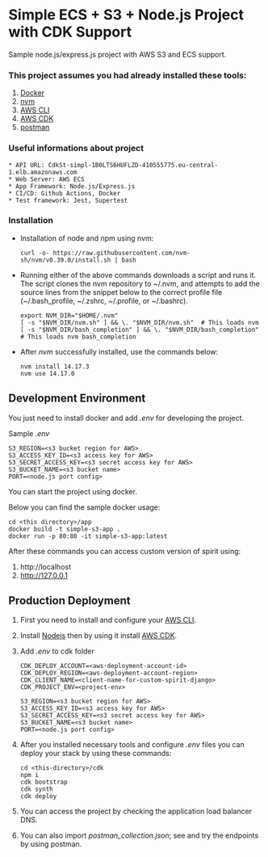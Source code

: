 # Simple ECS + S3 + Node.js Project with CDK Support

Sample node.js/express.js project with AWS S3 and ECS support. 
### This project assumes you had already installed these tools:
1. [Docker](https://www.docker.com/)
2. [nvm](https://github.com/nvm-sh/nvm)
3. [AWS CLI](https://aws.amazon.com/cli/?nc1=h_ls)
4. [AWS CDK](https://docs.aws.amazon.com/cdk/latest/guide/getting_started.html)
5. [postman](https://www.postman.com/)

### Useful informations about project
```
* API URL: CdkSt-simpl-1B0LTS6HUFLZD-410555775.eu-central-1.elb.amazonaws.com
* Web Server: AWS ECS
* App Framework: Node.js/Express.js
* CI/CD: Github Actions, Docker
* Test framework: Jest, Supertest
```

### Installation
- Installation of node and npm using nvm:
  ```
  curl -o- https://raw.githubusercontent.com/nvm-sh/nvm/v0.39.0/install.sh | bash
  ```

- Running either of the above commands downloads a script and runs it. The script clones the nvm repository to ~/.nvm, and attempts to add the source lines from the snippet below to the correct profile file (~/.bash_profile, ~/.zshrc, ~/.profile, or ~/.bashrc).
  ```
  export NVM_DIR="$HOME/.nvm"
  [ -s "$NVM_DIR/nvm.sh" ] && \. "$NVM_DIR/nvm.sh"  # This loads nvm
  [ -s "$NVM_DIR/bash_completion" ] && \. "$NVM_DIR/bash_completion"  # This loads nvm bash_completion
  ```

- After _nvm_ successfully installed, use the commands below:
  ```
  nvm install 14.17.3
  nvm use 14.17.0
  ```

## Development Environment
You just need to install docker and add *.env* for developing the project.

Sample *.env*
```
S3_REGION=<s3 bucket region for AWS>
S3_ACCESS_KEY_ID=<s3 access key for AWS>
S3_SECRET_ACCESS_KEY=<s3 secret access key for AWS>
S3_BUCKET_NAME=<s3 bucket name>
PORT=<node.js port config>
```

You can start the project using docker.

Below you can find the sample docker usage:
```
cd <this directory>/app
docker build -t simple-s3-app .
docker run -p 80:80 -it simple-s3-app:latest
```

After these commands you can access custom version of spirit using:
1. http://localhost
2. http://127.0.0.1

## Production Deployment
1. First you need to install and configure your [AWS CLI](https://docs.aws.amazon.com/cli/latest/userguide/cli-configure-quickstart.html).

2. Install [Nodejs](https://nodejs.org/tr/download/package-manager/) then by using it install [AWS CDK](https://docs.aws.amazon.com/cdk/latest/guide/getting_started.html).

3. Add *.env* to cdk folder
    ```
    CDK_DEPLOY_ACCOUNT=<aws-deployment-account-id>
    CDK_DEPLOY_REGION=<aws-deployment-account-region>
    CDK_CLIENT_NAME=<client-name-for-custom-spirit-django>
    CDK_PROJECT_ENV=<project-env>

    S3_REGION=<s3 bucket region for AWS>
    S3_ACCESS_KEY_ID=<s3 access key for AWS>
    S3_SECRET_ACCESS_KEY=<s3 secret access key for AWS>
    S3_BUCKET_NAME=<s3 bucket name>
    PORT=<node.js port config>
    ```

4. After you installed necessary tools and configure *.env* files you can deploy your stack by using these commands:
    ```
    cd <this-directory>/cdk
    npm i
    cdk bootstrap
    cdk synth
    cdk deploy
    ```

5. You can access the project by checking the application load balancer DNS.

6. You can also import *postman_collection.json*; see and try the endpoints by using postman.
